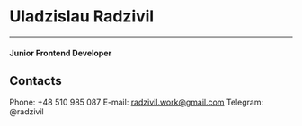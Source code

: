 # Uladzislau Radzivil

---

#### Junior Frontend Developer

## Contacts

Phone: +48 510 985 087
E-mail: radzivil.work@gmail.com
Telegram: @radzivil